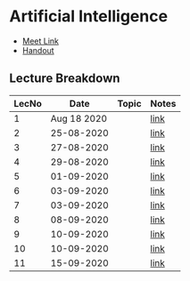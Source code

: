 # Artificial Intelligence

- [Meet Link](https://meet.google.com/uqg-hajn-pdi)
- [Handout]()

## Lecture Breakdown

| LecNo | Date        | Topic | Notes                         |
| ----- | ----------- | ----- | ----------------------------- |
| 1     | Aug 18 2020 |       | [link](Lec1Aug18/README.md)   |
| 2     | 25-08-2020  |       | [link](Lec2Aug25/README.md)   |
| 3     | 27-08-2020  |       | [link](Lec3Aug27/README.md)   |
| 4     | 29-08-2020  |       | [link](Lec4Aug29/README.md)   |
| 5     | 01-09-2020  |       | [link](Lec5Sept1/README.md)   |
| 6     | 03-09-2020  |       | [link](Lec6Sept3/README.md)   |
| 7     | 03-09-2020  |       | [link](Lec7Sept3/README.md)   |
| 8     | 08-09-2020  |       | [link](Lec8Sept8/README.md)   |
| 9     | 10-09-2020  |       | [link](Lec9Sept10/README.md)  |
| 10    | 10-09-2020  |       | [link](Lec10Sept10/README.md) |
| 11    | 15-09-2020  |       | [link](Lec11Sept15/README.md) |
